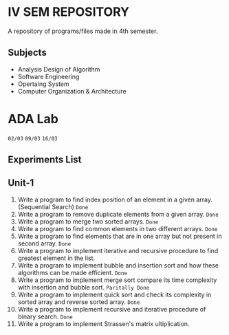 # IV SEM REPOSITORY
A repository of programs/files made in 4th semester.
## Subjects
- Analysis Design of Algorithm
- Software Engineering
- Opertaing System
- Computer Organization & Architecture


# ADA Lab
```02/03``` ```09/03``` ```16/03```
## Experiments List
## Unit-1

1. Write a program to find index position of an element in a given array. (Sequential Search) ```Done```
2. Write a program to remove duplicate elements from a given array. ```Done```
3. Write a program to merge two sorted arrays. ```Done```
4. Write a program to find common elements in two different arrays. ```Done```
5. Write a program to find elements that are in one array but not present in second array. ```Done```
6. Write a program to implement iterative and recursive procedure to find greatest element in the list.
7. Write a program to implement bubble and insertion sort and how these algorithms can be made efficient. ```Done```
8. Write a program to implement merge sort compare its time complexity with insertion and bubble sort. ```Paritally Done```
9. Write a program to implement quick sort and check its complexity in sorted array and reverse sorted array. ```Done```
10. Write a program to implement recursive and iterative procedure of binary search. ```Done```
11. Write a program to implement Strassen's matrix ultiplication.
